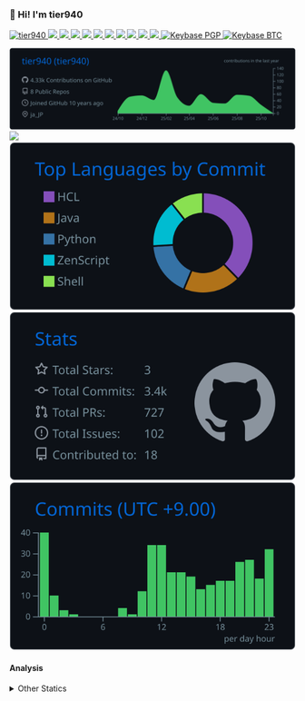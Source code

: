 ### 👋 Hi! I'm tier940

<p align="left"> 
  <a href="https://github.com/tier940/tier940/">
    <img src="https://komarev.com/ghpvc/?username=tier940" alt="tier940" />
  </a>
  <a href="http://twitter.com/tier940">
    <img height="20" src="https://img.shields.io/twitter/follow/tier940?label=Twitter&logo=twitter&style=flat" />
  </a>
  <a href="https://github.com/tier940">
    <img height="20" src="https://img.shields.io/github/followers/tier940?label=follow&logo=github&style=flat" />
  </a>
  <a href="https://www.reddit.com/user/tier940">
    <img height="20" src="https://img.shields.io/reddit/user-karma/combined/tier940?label=Reddit&logo=reddit&style=flat" />
  </a>
  <a href="https://stackoverflow.com/users/17317833/tier940">
    <img height="20" src="https://img.shields.io/stackexchange/stackoverflow/r/17317833?label=StackOverflow&logo=stack-overflow&style=flat" />
  </a>
  <a href="https://zenn.dev/tier940">
    <img height="20" src="https://zenn.badge.nikaera.com/s/tier940/likes" />
  </a>
  <a href="https://zenn.dev/tier940">
    <img height="20" src="https://zenn.badge.nikaera.com/s/tier940/followers" />
  </a>
  <a href="https://zenn.dev/tier940">
    <img height="20" src="https://zenn.badge.nikaera.com/s/tier940/articles" />
  </a>
  <a href="http://qiita.com/tier940">
    <img height="20" src="https://qiita-badge.apiapi.app/s/tier940/posts.svg" />
  </a>
  <a href="http://qiita.com/tier940">
    <img height="20" src="https://qiita-badge.apiapi.app/s/tier940/contributions.svg" />
  </a>
  <a href="https://github.com/tier940/tier940/">
    <img height="20" src="https://github.com/tier940/tier940/actions/workflows/main.yml/badge.svg" />
  </a>
  <a href="https://keybase.io/tier940">
    <img alt="Keybase PGP" src="https://img.shields.io/keybase/pgp/tier940">
  </a>
  <a href="https://keybase.io/tier940">
    <img alt="Keybase BTC" src="https://img.shields.io/keybase/btc/tier940">
  </a>
</p>

[![](https://raw.githubusercontent.com/tier940/tier940/main/profile-summary-card-output/github_dark/0-profile-details.svg)](https://github.com/vn7n24fzkq/github-profile-summary-cards)
[![](https://raw.githubusercontent.com/tier940/tier940/main/profile-summary-card-output/github_dark/1-repos-per-language.svg)](https://github.com/vn7n24fzkq/github-profile-summary-cards) [![](https://raw.githubusercontent.com/tier940/tier940/main/profile-summary-card-output/github_dark/2-most-commit-language.svg)](https://github.com/vn7n24fzkq/github-profile-summary-cards)
[![](https://raw.githubusercontent.com/tier940/tier940/main/profile-summary-card-output/github_dark/3-stats.svg)](https://github.com/vn7n24fzkq/github-profile-summary-cards) [![](https://raw.githubusercontent.com/tier940/tier940/main/profile-summary-card-output/github_dark/4-productive-time.svg)](https://github.com/vn7n24fzkq/github-profile-summary-cards)


#### Analysis
<!-- <img height="150" src="https://github.com/tier940/tier940/blob/master/images/stat.svg" alt="Alternative Text"/> -->

<details>
  <summary>Other Statics</summary>
  <!--START_SECTION:waka-->
![Code Time](http://img.shields.io/badge/Code%20Time-3%2C314%20hrs%2051%20mins-blue)

**🐱 My GitHub Data** 

> 📦 24.1 kB Used in GitHub's Storage 
 > 
> 💼 Opted to Hire
 > 
> 📜 12 Public Repositories 
 > 
> 🔑 2 Private Repositories 
 > 
**I'm an Early 🐤** 

```text
🌞 Morning                2039 commits        ████░░░░░░░░░░░░░░░░░░░░░   16.16 % 
🌆 Daytime                4531 commits        █████████░░░░░░░░░░░░░░░░   35.91 % 
🌃 Evening                4684 commits        █████████░░░░░░░░░░░░░░░░   37.13 % 
🌙 Night                  1362 commits        ███░░░░░░░░░░░░░░░░░░░░░░   10.80 % 
```
📅 **I'm Most Productive on Saturday** 

```text
Monday                   1241 commits        ██░░░░░░░░░░░░░░░░░░░░░░░   09.84 % 
Tuesday                  2112 commits        ████░░░░░░░░░░░░░░░░░░░░░   16.74 % 
Wednesday                1524 commits        ███░░░░░░░░░░░░░░░░░░░░░░   12.08 % 
Thursday                 1356 commits        ███░░░░░░░░░░░░░░░░░░░░░░   10.75 % 
Friday                   1613 commits        ███░░░░░░░░░░░░░░░░░░░░░░   12.79 % 
Saturday                 2428 commits        █████░░░░░░░░░░░░░░░░░░░░   19.25 % 
Sunday                   2342 commits        █████░░░░░░░░░░░░░░░░░░░░   18.56 % 
```


📊 **This Week I Spent My Time On** 

```text
🕑︎ Time Zone: Asia/Tokyo

💬 Programming Languages: 
Other                    34 hrs 9 mins       █████████████████████░░░░   82.20 % 
Java                     5 hrs 2 mins        ███░░░░░░░░░░░░░░░░░░░░░░   12.15 % 
Markdown                 50 mins             █░░░░░░░░░░░░░░░░░░░░░░░░   02.02 % 
INI                      26 mins             ░░░░░░░░░░░░░░░░░░░░░░░░░   01.07 % 
JSON                     20 mins             ░░░░░░░░░░░░░░░░░░░░░░░░░   00.82 % 

🔥 Editors: 
Edge                     31 hrs 17 mins      ███████████████████░░░░░░   75.28 % 
Intellijidea             5 hrs 25 mins       ███░░░░░░░░░░░░░░░░░░░░░░   13.06 % 
VS Code                  4 hrs 50 mins       ███░░░░░░░░░░░░░░░░░░░░░░   11.66 % 

💻 Operating System: 
Windows                  41 hrs 32 mins      █████████████████████████   99.97 % 
Linux                    0 secs              ░░░░░░░░░░░░░░░░░░░░░░░░░   00.03 % 
```

**I Mostly Code in Java** 

```text
Java                     14 repos            ████████████░░░░░░░░░░░░░   46.67 % 
ZenScript                3 repos             ██░░░░░░░░░░░░░░░░░░░░░░░   10.00 % 
Groovy                   1 repo              █░░░░░░░░░░░░░░░░░░░░░░░░   03.33 % 
HTML                     1 repo              █░░░░░░░░░░░░░░░░░░░░░░░░   03.33 % 
Dockerfile               1 repo              █░░░░░░░░░░░░░░░░░░░░░░░░   03.33 % 
```



**Timeline**

![Lines of Code chart](https://raw.githubusercontent.com/tier940/tier940/main/assets/bar_graph.png)


 Last Updated on 21/02/2024 00:51:35 UTC
<!--END_SECTION:waka-->
</details>
